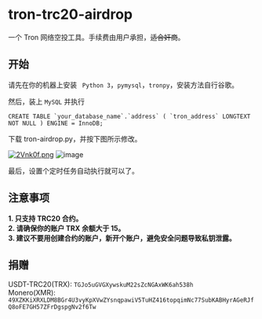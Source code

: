 # tron-trc20-airdrop

一个 Tron 网络空投工具。手续费由用户承担，~~适合奸商~~。

## 开始

请先在你的机器上安装 ` Python 3`，`pymysql`，`tronpy`，安装方法自行谷歌。  

然后，装上 `MySQL` 并执行
```
CREATE TABLE `your_database_name`.`address` ( `tron_address` LONGTEXT NOT NULL ) ENGINE = InnoDB;
```

下载 tron-airdrop.py，并按下图所示修改。

[![2Vnk0f.png](https://z3.ax1x.com/2021/05/30/2Vnk0f.png)](https://imgtu.com/i/2Vnk0f)
![image](https://user-images.githubusercontent.com/53929319/120092844-af6e9c80-c148-11eb-99e7-e795e9f09956.png)

最后，设置个定时任务自动执行就可以了。

## 注意事项
**1. 只支持 TRC20 合约。**  
**2. 请确保你的账户 TRX 余额大于 15。**  
**3. 建议不要用创建合约的账户，新开个账户，避免安全问题导致私钥泄露。**

## 捐赠
USDT-TRC20(TRX): `TGJo5uGVGXywskuM22sZcNGAxWK6ah538h`  
Monero(XMR): `49XZKKiXRXLDM8BGr4U3vyKpXVwZYsnqpawiV5TuHZ416topqimNc77SubKABHyrAGeRJfQ8oFE7GH57ZFrDgspgNv2f6Tw`
